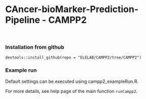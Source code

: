 # CAncer-bioMarker-Prediction-Pipeline - CAMPP2  #
<br/>

### Installation from github
`devtools::install_github(repo = "ELELAB/CAMPP2/tree/CAMPP2")`

### Example run
Default settings can be executed using campp2_exampleRun.R. 
<br/>

For more details, see help page of the main function `runCampp2`.

